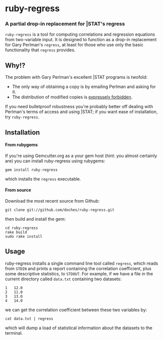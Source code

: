 # ruby-regress
### A partial drop-in replacement for |STAT's regress

`ruby-regress` is a tool for computing correlations and regression equations
from two-variable input. It is designed to function as a drop-in replacement
for Gary Perlman's `regress`, at least for those who use only the basic
functionality that `regress` provides.

## Why!?

The problem with Gary Perlman's excellent |STAT programs is twofold: 

   + The only way of obtaining a copy is by emailing Perlman and asking for it.
   + The distribution of modified copies is [expressely forbidden](http://oldwww.acm.org/perlman/stat/history.html#conditions).

If you need bulletproof robustness you're probably better off dealing with Perlman's terms of access and using |STAT; if you want ease of installation, try `ruby-regress`.
## Installation

#### From rubygems

If you're using Gemcutter.org as a your gem host (hint: you almost certainly are) you can 
install ruby-regress using rubygems:

    gem install ruby-regress
    
which installs the `regress` executable.

#### From source

Download the most recent source from Github:

    git clone git://github.com/doches/ruby-regress.git

then build and install the gem:

    cd ruby-regress
    rake build
    sudo rake install

## Usage

ruby-regress installs a single command line tool called `regress`, which
reads from `STDIN` and prints a report containing the correlation coefficient,
plus some descriptive statistics, to `STDOUT`. For example, if we have a file in
the current directory called `data.txt` containing two datasets:

    1   12.0
    2   11.0
    3   13.0
    4   14.0

we can get the correlation coefficient between these two variables by:

    cat data.txt | regress

which will dump a load of statistical information about the datasets to
the terminal.
